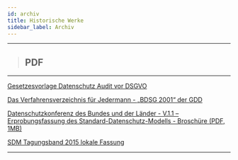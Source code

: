 ```yaml
---
id: archiv
title: Historische Werke 
sidebar_label: Archiv
---
```


___

> ## PDF
___

[Gesetzesvorlage Datenschutz Audit vor DSGVO](/archiv/Datenschutzaudit-Gesetz-1612011.pdf)

[Das Verfahrensverzeichnis für Jedermann - „BDSG 2001“ der GDD](/archiv/verfahrensverzeichnis.pdf)

[Datenschutzkonferenz des Bundes und der Länder - V.1.1 – Erprobungsfassung des Standard-Datenschutz-Modells - Broschüre (PDF, 1MB)](https://www.bfdi.bund.de/SharedDocs/Publikationen/Entschliessungssammlung/ErgaenzendeDokumente/95DSK_SDM_V_1_1clean_Broschuere.pdf?__blob=publicationFile&v=2) 

[SDM Tagungsband 2015 lokale Fassung](/pdf/DSK-Tagungsband.pdf)

___